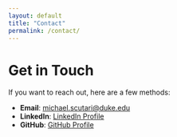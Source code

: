 ```yaml
---
layout: default
title: "Contact"
permalink: /contact/
---
```


# Get in Touch

If you want to reach out, here are a few methods:

- **Email**: [michael.scutari@duke.edu](mailto:michael.scutari@duke.edu)
- **LinkedIn**: [LinkedIn Profile](https://www.linkedin.com/in/michael-scutari/)
- **GitHub**: [GitHub Profile](https://github.com/michaelscutari)
